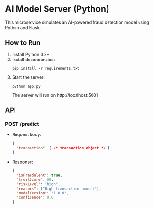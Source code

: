 # AI Model Server (Python)

This microservice simulates an AI-powered fraud detection model using Python and Flask.

## How to Run

1. Install Python 3.8+
2. Install dependencies:
   ```
   pip install -r requirements.txt
   ```
3. Start the server:
   ```
   python app.py
   ```
   The server will run on http://localhost:5001

## API

### POST /predict
- Request body:
  ```json
  {
    "transaction": { /* transaction object */ }
  }
  ```
- Response:
  ```json
  {
    "isFraudulent": true,
    "trustScore": 60,
    "riskLevel": "high",
    "reasons": ["High transaction amount"],
    "modelVersion": "1.0.0",
    "confidence": 0.6
  }
  ``` 